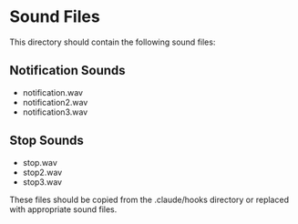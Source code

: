 # Sound Files

This directory should contain the following sound files:

## Notification Sounds
- notification.wav
- notification2.wav
- notification3.wav

## Stop Sounds
- stop.wav
- stop2.wav
- stop3.wav

These files should be copied from the .claude/hooks directory or replaced with appropriate sound files.
